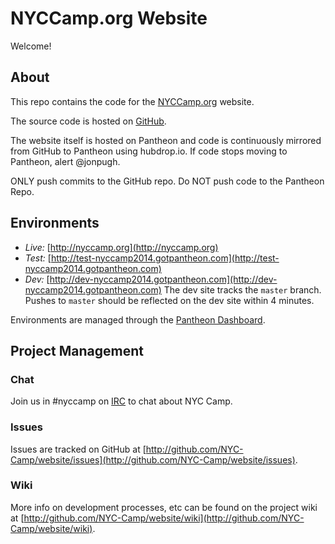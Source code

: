 NYCCamp.org Website
===================

Welcome!


About
-----

This repo contains the code for the [NYCCamp.org](http://nyccamp.org) website.

The source code is hosted on [GitHub](http://github.com/NYC-Camp/website).

The website itself is hosted on Pantheon and code is continuously mirrored from GitHub to Pantheon using hubdrop.io.  If code stops moving to Pantheon, alert @jonpugh.

ONLY push commits to the GitHub repo.  Do NOT push code to the Pantheon Repo.

Environments
------------

- *Live:* [http://nyccamp.org](http://nyccamp.org)
- *Test:* [http://test-nyccamp2014.gotpantheon.com](http://test-nyccamp2014.gotpantheon.com)
- *Dev:* [http://dev-nyccamp2014.gotpantheon.com](http://dev-nyccamp2014.gotpantheon.com) The dev site tracks the `master` branch.  Pushes to `master` should be reflected on the dev site within 4 minutes.

Environments are managed through the [Pantheon Dashboard](https://dashboard.getpantheon.com/sites/a1afbb9f-3cbb-4fe0-22f8-7da39984db4c).

Project Management
------------------

### Chat

Join us in #nyccamp on [IRC](ircs://chat.freenode.net) to chat about NYC Camp.

### Issues

Issues are tracked on GitHub at [http://github.com/NYC-Camp/website/issues](http://github.com/NYC-Camp/website/issues).

### Wiki

More info on development processes, etc can be found on the project wiki at [http://github.com/NYC-Camp/website/wiki](http://github.com/NYC-Camp/website/wiki).

